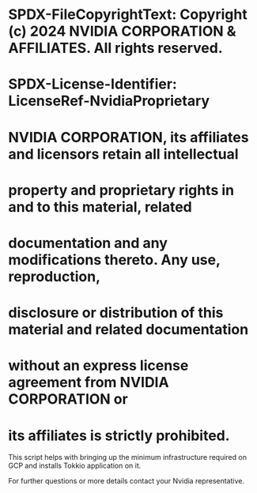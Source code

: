 # SPDX-FileCopyrightText: Copyright (c) 2024 NVIDIA CORPORATION & AFFILIATES. All rights reserved.
# SPDX-License-Identifier: LicenseRef-NvidiaProprietary
#
# NVIDIA CORPORATION, its affiliates and licensors retain all intellectual
# property and proprietary rights in and to this material, related
# documentation and any modifications thereto. Any use, reproduction,
# disclosure or distribution of this material and related documentation
# without an express license agreement from NVIDIA CORPORATION or
# its affiliates is strictly prohibited.
This script helps with bringing up the minimum infrastructure required on GCP and installs Tokkio application on it.

For further questions or more details contact your Nvidia representative.